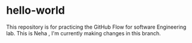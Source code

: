 # hello-world
This repository is for practicing the GitHub Flow for software Engineering lab.
This is Neha , I'm currently making changes in this branch.
